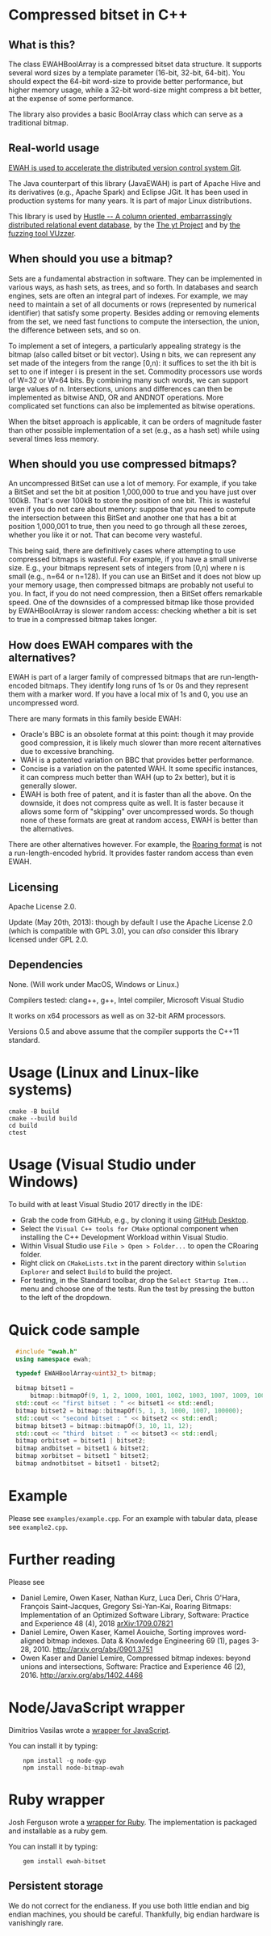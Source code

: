 # Compressed bitset in C++

## What is this?

The class EWAHBoolArray is a compressed bitset data structure.
It supports several word sizes by a template parameter (16-bit, 32-bit, 64-bit).
You should expect the 64-bit word-size to provide better performance, but
higher memory usage, while a 32-bit word-size might compress a bit better,
at the expense of some performance.

The library also provides a basic BoolArray class which can serve as a traditional
bitmap.


## Real-world usage

[EWAH is used to accelerate the distributed version control system Git](http://githubengineering.com/counting-objects/).

The Java counterpart of this library (JavaEWAH) is part of Apache Hive and its derivatives (e.g.,  Apache Spark) and Eclipse JGit. It has been used in production systems for many years. It is part of major Linux distributions.


This library is used by [Hustle -- A column oriented, embarrassingly distributed relational event database](https://github.com/chango/hustle), by the [The yt Project](https://github.com/yt-project/yt) and by [the fuzzing tool VUzzer](https://github.com/vusec/vuzzer64).



## When should you use a bitmap?

Sets are a fundamental abstraction in
software. They can be implemented in various
ways, as hash sets, as trees, and so forth.
In databases and search engines, sets are often an integral
part of indexes. For example, we may need to maintain a set
of all documents or rows  (represented by numerical identifier)
that satisfy some property. Besides adding or removing
elements from the set, we need fast functions
to compute the intersection, the union, the difference between sets, and so on.


To implement a set
of integers, a particularly appealing strategy is the
bitmap (also called bitset or bit vector). Using n bits,
we can represent any set made of the integers from the range
[0,n): it suffices to set the ith bit is set to one if integer i is present in the set.
Commodity processors use words of W=32 or W=64 bits. By combining many such words, we can
support large values of n. Intersections, unions and differences can then be implemented
 as bitwise AND, OR and ANDNOT operations.
More complicated set functions can also be implemented as bitwise operations.

When the bitset approach is applicable, it can be orders of
magnitude faster than other possible implementation of a set (e.g., as a hash set)
while using several times less memory.


## When should you use compressed bitmaps?

An uncompressed BitSet can use a lot of memory. For example, if you take a BitSet
and set the bit at position 1,000,000 to true and you have just over 100kB. That's over 100kB
to store the position of one bit. This is wasteful  even if you do not care about memory:
suppose that you need to compute the intersection between this BitSet and another one
that has a bit at position 1,000,001 to true, then you need to go through all these zeroes,
whether you like it or not. That can become very wasteful.

This being said, there are definitively cases where attempting to use compressed bitmaps is wasteful.
For example, if you have a small universe size. E.g., your bitmaps represent sets of integers
from [0,n) where n is small (e.g., n=64 or n=128). If you can use an BitSet and
it does not blow up your memory usage,  then compressed bitmaps are probably not useful
to you. In fact, if you do not need compression, then a BitSet offers remarkable speed.
One of the downsides of a compressed bitmap like those provided by EWAHBoolArray is slower random access:
checking whether a bit is set to true in a compressed bitmap takes longer.


## How does EWAH compares with the alternatives?

EWAH is part of a larger family of compressed bitmaps that are run-length-encoded
bitmaps. They identify long runs of 1s or 0s and they represent them with a marker word.
If you have a local mix of 1s and 0, you use an uncompressed word.

There are many formats in this family beside EWAH:

* Oracle's BBC is an obsolete format at this point: though it may provide good compression,
it is likely much slower than more recent alternatives due to excessive branching.
* WAH is a patented variation on BBC that provides better performance.
* Concise is a variation on the patented WAH. It some specific instances, it can compress
much better than WAH (up to 2x better), but it is generally slower.
* EWAH is both free of patent, and it is faster than all the above. On the downside, it
does not compress quite as well. It is faster because it allows some form of "skipping"
over uncompressed words. So though none of these formats are great at random access, EWAH
is better than the alternatives.

There are other alternatives however. For example, the [Roaring
format](https://github.com/lemire/RoaringBitmap) is not a run-length-encoded hybrid. It provides faster random access
than even EWAH.


## Licensing

Apache License 2.0.

Update (May 20th, 2013): though by default I use the Apache License 2.0 (which is compatible with GPL 3.0), you can *also* consider this library licensed under GPL 2.0.


## Dependencies

None. (Will work under MacOS, Windows or Linux.)

Compilers tested: clang++, g++, Intel compiler, Microsoft Visual Studio

It works on x64 processors as well as on 32-bit ARM processors. 

Versions 0.5 and above assume that the compiler supports the C++11 standard.

# Usage (Linux and Linux-like systems)

    cmake -B build 
    cmake --build build
    cd build
    ctest

# Usage (Visual Studio under Windows)

To build with at least Visual Studio 2017 directly in the IDE:
- Grab the code from GitHub, e.g., by cloning it using [GitHub Desktop](https://desktop.github.com/).
- Select the ``Visual C++ tools for CMake`` optional component when installing the C++ Development Workload within Visual Studio.
- Within Visual Studio use ``File > Open > Folder...`` to open the CRoaring folder.
- Right click on ``CMakeLists.txt`` in the parent directory within ``Solution Explorer`` and select ``Build`` to build the project.
- For testing, in the Standard toolbar, drop the ``Select Startup Item...`` menu and choose one of the tests. Run the test by pressing the button to the left of the dropdown.


# Quick code sample

```C++
  #include "ewah.h"
  using namespace ewah;

  typedef EWAHBoolArray<uint32_t> bitmap;

  bitmap bitset1 =
      bitmap::bitmapOf(9, 1, 2, 1000, 1001, 1002, 1003, 1007, 1009, 100000);
  std::cout << "first bitset : " << bitset1 << std::endl;
  bitmap bitset2 = bitmap::bitmapOf(5, 1, 3, 1000, 1007, 100000);
  std::cout << "second bitset : " << bitset2 << std::endl;
  bitmap bitset3 = bitmap::bitmapOf(3, 10, 11, 12);
  std::cout << "third  bitset : " << bitset3 << std::endl;
  bitmap orbitset = bitset1 | bitset2;
  bitmap andbitset = bitset1 & bitset2;
  bitmap xorbitset = bitset1 ^ bitset2;
  bitmap andnotbitset = bitset1 - bitset2;
```


# Example

Please see `examples/example.cpp`.
For an example with tabular data, please see `example2.cpp`.


# Further reading

Please see


* Daniel Lemire, Owen Kaser, Nathan Kurz, Luca Deri, Chris O'Hara, François Saint-Jacques, Gregory Ssi-Yan-Kai, Roaring Bitmaps: Implementation of an Optimized Software Library, Software: Practice and Experience 48 (4), 2018 [arXiv:1709.07821](https://arxiv.org/abs/1709.07821)
* Daniel Lemire, Owen Kaser, Kamel Aouiche, Sorting improves word-aligned bitmap indexes. Data & Knowledge Engineering 69 (1), pages 3-28, 2010. http://arxiv.org/abs/0901.3751
* Owen Kaser and Daniel Lemire, Compressed bitmap indexes: beyond unions and intersections, Software: Practice and Experience 46 (2), 2016. http://arxiv.org/abs/1402.4466

# Node/JavaScript wrapper


Dimitrios Vasilas wrote a [wrapper for JavaScript](https://github.com/dvasilas/node-bitmap-ewah).

You can install it by typing:

        npm install -g node-gyp
        npm install node-bitmap-ewah

# Ruby wrapper

Josh Ferguson wrote a [wrapper for Ruby](https://github.com/besquared/ewah-bitset/).
The implementation is packaged and installable as a ruby gem.

You can install it by typing:

        gem install ewah-bitset



## Persistent storage

We do not correct for the endianess. If you use both little endian and big endian machines, you should
be careful. Thankfully,  big endian hardware is vanishingly rare.
